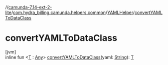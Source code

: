 //[camunda-7.14-ext-2-lite](../../../index.md)/[com.hydra_billing.camunda.helpers.common](../index.md)/[YAMLHelper](index.md)/[convertYAMLToDataClass](convert-y-a-m-l-to-data-class.md)

# convertYAMLToDataClass

[jvm]\
inline fun <[T](convert-y-a-m-l-to-data-class.md) : [Any](https://kotlinlang.org/api/latest/jvm/stdlib/kotlin/-any/index.html)> [convertYAMLToDataClass](convert-y-a-m-l-to-data-class.md)(yaml: [String](https://kotlinlang.org/api/latest/jvm/stdlib/kotlin/-string/index.html)): [T](convert-y-a-m-l-to-data-class.md)
